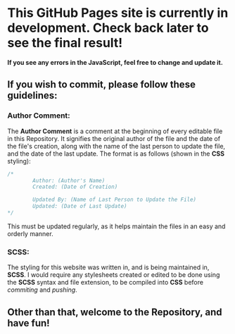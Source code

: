 # This GitHub Pages site is currently in development. Check back later to see the final result!

**If you see any errors in the JavaScript, feel free to change and update it.**

## If you wish to commit, please follow these guidelines:

### Author Comment:
The **Author Comment** is a comment at the beginning of every editable file in this Repository. It signifies the original author of the file and the date of the file's creation, along with the name of the last person to update the file, and the date of the last update. The format is as follows (shown in the **CSS** styling):

```css
/*
        Author: (Author's Name)
        Created: (Date of Creation)

        Updated By: (Name of Last Person to Update the File)
        Updated: (Date of Last Update)
*/
```

This must be updated regularly, as it helps maintain the files in an easy and orderly manner.

### SCSS:
The styling for this website was written in, and is being maintained in, **SCSS**. I would require any stylesheets created or edited to be done using the **SCSS** syntax and file extension, to be compiled into **CSS** before _commiting_ and _pushing_.

## Other than that, welcome to the Repository, and have fun!
